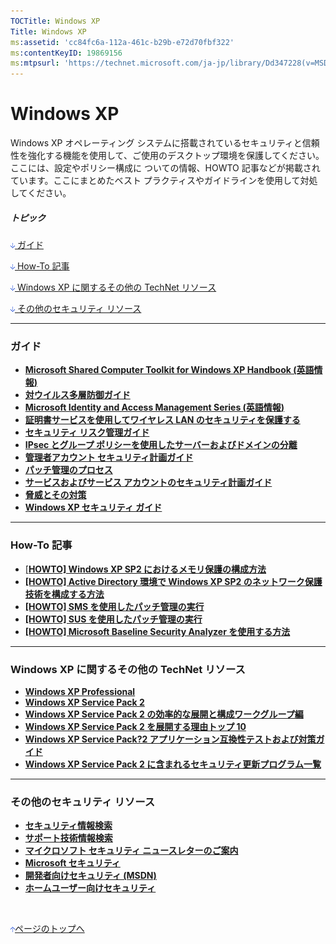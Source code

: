 ```yaml
---
TOCTitle: Windows XP
Title: Windows XP
ms:assetid: 'cc84fc6a-112a-461c-b29b-e72d70fbf322'
ms:contentKeyID: 19869156
ms:mtpsurl: 'https://technet.microsoft.com/ja-jp/library/Dd347228(v=MSDN.10)'
---
```


Windows XP
==========

Windows XP オペレーティング システムに搭載されているセキュリティと信頼性を強化する機能を使用して、ご使用のデスクトップ環境を保護してください。ここには、設定やポリシー構成に ついての情報、HOWTO 記事などが掲載されています。ここにまとめたベスト プラクティスやガイドラインを使用して対処してください。

##### トピック

[<img src="images/dd347228.arrow_px_down(ja-jp,MSDN.10).gif" alt="ガイド" width="7" height="9" /> ガイド](#e6)

[<img src="images/dd347228.arrow_px_down(ja-jp,MSDN.10).gif" alt="How-To 記事" width="7" height="9" /> How-To 記事](#ecc)

[<img src="images/dd347228.arrow_px_down(ja-jp,MSDN.10).gif" alt="Windows XP に関するその他の TechNet リソース" width="7" height="9" /> Windows XP に関するその他の TechNet リソース](#evc)

[<img src="images/dd347228.arrow_px_down(ja-jp,MSDN.10).gif" alt="その他のセキュリティ リソース" width="7" height="9" /> その他のセキュリティ リソース](#ejd)

------------------------------------------------------------------------

### ガイド

-   [**Microsoft Shared Computer Toolkit for Windows XP Handbook (英語情報)**](http://www.infopeople.org/training/past/2007/desktop/cd/shared%20computer%20toolkit%20-%20chapter%203-%20profile%20management.pdf)
-   [**対ウイルス多層防御ガイド**](http://www.microsoft.com/japan/technet/security/topics/serversecurity/avdind_0.mspx)
-   [**Microsoft Identity and Access Management Series (英語情報)**](http://www.microsoft.com/technet/security/topics/identitymanagement/idmanage/default.mspx)
-   [**証明書サービスを使用してワイヤレス LAN のセキュリティを保護する**](http://www.microsoft.com/japan/technet/security/prodtech/windowsserver2003/pkiwire/swlan.mspx)
-   [**セキュリティ リスク管理ガイド**](http://www.microsoft.com/japan/technet/security/topics/policiesandprocedures/secrisk/default.mspx)
-   [**IPsec とグループ ポリシーを使用したサーバーおよびドメインの分離**](http://technet.microsoft.com/ja-jp/library/dd362844)
-   [**管理者アカウント セキュリティ計画ガイド**](http://www.microsoft.com/japan/technet/security/topics/serversecurity/administratoraccounts/default.mspx)
-   [**パッチ管理のプロセス**](http://www.microsoft.com/japan/technet/security/topics/patchmanagement/secmod193.mspx)
-   [**サービスおよびサービス アカウントのセキュリティ計画ガイド**](http://www.microsoft.com/japan/technet/security/topics/serversecurity/serviceaccount/default.mspx)
-   [**脅威とその対策**](http://www.microsoft.com/japan/technet/security/topics/serversecurity/tcg/tcgch01n.mspx)
-   [**Windows XP セキュリティ ガイド**](http://www.microsoft.com/japan/technet/security/prodtech/windowsxp/secwinxp/xpsgch01.mspx)

------------------------------------------------------------------------

### How-To 記事

-   [\[](http://www.microsoft.com/japan/technet/security/prodtech/windowsxp/depcnfxp.mspx)**[HOWTO\] Windows XP SP2 におけるメモリ保護の構成方法](http://www.microsoft.com/japan/technet/security/prodtech/windowsxp/depcnfxp.mspx)**
-   **[\[HOWTO\] Active Directory 環境で Windows XP SP2 のネットワーク保護技術を構成する方法](http://www.microsoft.com/japan/technet/security/prodtech/windowsxp/adprtect.mspx)**
-   **[\[HOWTO\] SMS を使用したパッチ管理の実行](http://www.microsoft.com/japan/technet/security/prodtech/sms/secmod199.mspx)**
-   **[\[HOWTO\] SUS を使用したパッチ管理の実行](http://www.microsoft.com/japan/technet/security/prodtech/sus/secmod198.mspx)**
-   **[\[HOWTO\] Microsoft Baseline Security Analyzer を使用する方法](http://msdn.microsoft.com/library/aa302360)**

------------------------------------------------------------------------

### Windows XP に関するその他の TechNet リソース

-   [**Windows XP Professional**](http://www.microsoft.com/japan/technet/prodtechnol/winxppro/default.mspx)
-   [**Windows XP Service Pack 2**](http://www.microsoft.com/japan/technet/prodtechnol/winxppro/maintain/winxpsp2.mspx)
-   [**Windows XP Service Pack 2 の効率的な展開と構成ワークグループ編**](http://www.microsoft.com/japan/technet/prodtechnol/winxppro/deploy/xpsp2workgroup.mspx)
-   [**Windows XP Service Pack 2 を展開する理由トップ 10**](http://www.microsoft.com/japan/technet/prodtechnol/winxppro/maintain/sp2top.mspx)
-   [**Windows XP Service Pack?2 アプリケーション互換性テストおよび対策ガイド**](http://www.microsoft.com/japan/technet/prodtechnol/winxppro/deploy/sp2apcom.mspx)
-   [**Windows XP Service Pack 2 に含まれるセキュリティ更新プログラム一覧**](http://technet.microsoft.com/ja-jp/library/dd347748)

------------------------------------------------------------------------

### その他のセキュリティ リソース

-   [**セキュリティ情報検索**](http://www.microsoft.com/japan/technet/security/current.aspx)
-   [**サポート技術情報検索**](http://support.microsoft.com/search/)
-   [**マイクロソフト セキュリティ ニュースレターのご案内**](http://www.microsoft.com/japan/technet/security/secnews/default.mspx)
-   [**Microsoft セキュリティ**](http://www.microsoft.com/japan/security/)
-   [**開発者向けセキュリティ (MSDN)**](http://www.microsoft.com/japan/msdn/security/)
-   [**ホームユーザー向けセキュリティ**](http://www.microsoft.com/japan/athome/security/default.mspx)

 

[<img src="images/dd347228.arrow_px_up(ja-jp,MSDN.10).gif" alt="ページのトップへ" width="7" height="9" />ページのトップへ](#eert)
